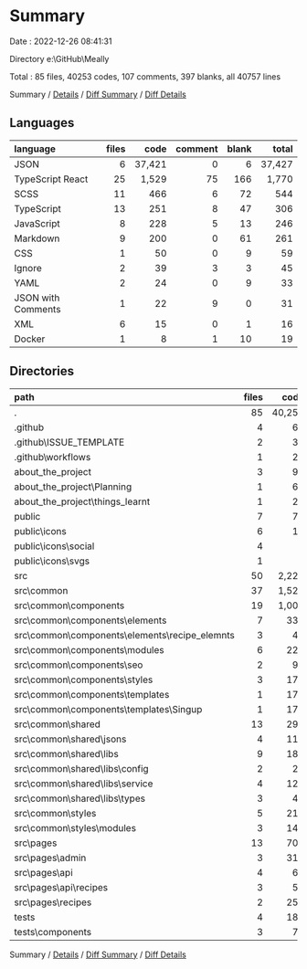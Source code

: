 # Summary

Date : 2022-12-26 08:41:31

Directory e:\\GitHub\\Meally

Total : 85 files,  40253 codes, 107 comments, 397 blanks, all 40757 lines

Summary / [Details](details.md) / [Diff Summary](diff.md) / [Diff Details](diff-details.md)

## Languages
| language | files | code | comment | blank | total |
| :--- | ---: | ---: | ---: | ---: | ---: |
| JSON | 6 | 37,421 | 0 | 6 | 37,427 |
| TypeScript React | 25 | 1,529 | 75 | 166 | 1,770 |
| SCSS | 11 | 466 | 6 | 72 | 544 |
| TypeScript | 13 | 251 | 8 | 47 | 306 |
| JavaScript | 8 | 228 | 5 | 13 | 246 |
| Markdown | 9 | 200 | 0 | 61 | 261 |
| CSS | 1 | 50 | 0 | 9 | 59 |
| Ignore | 2 | 39 | 3 | 3 | 45 |
| YAML | 2 | 24 | 0 | 9 | 33 |
| JSON with Comments | 1 | 22 | 9 | 0 | 31 |
| XML | 6 | 15 | 0 | 1 | 16 |
| Docker | 1 | 8 | 1 | 10 | 19 |

## Directories
| path | files | code | comment | blank | total |
| :--- | ---: | ---: | ---: | ---: | ---: |
| . | 85 | 40,253 | 107 | 397 | 40,757 |
| .github | 4 | 60 | 0 | 23 | 83 |
| .github\\ISSUE_TEMPLATE | 2 | 36 | 0 | 14 | 50 |
| .github\\workflows | 1 | 24 | 0 | 8 | 32 |
| about_the_project | 3 | 99 | 0 | 16 | 115 |
| about_the_project\\Planning | 1 | 69 | 0 | 5 | 74 |
| about_the_project\\things_learnt | 1 | 25 | 0 | 9 | 34 |
| public | 7 | 76 | 0 | 2 | 78 |
| public\\icons | 6 | 15 | 0 | 1 | 16 |
| public\\icons\\social | 4 | 4 | 0 | 0 | 4 |
| public\\icons\\svgs | 1 | 1 | 0 | 0 | 1 |
| src | 50 | 2,226 | 88 | 278 | 2,592 |
| src\\common | 37 | 1,521 | 73 | 198 | 1,792 |
| src\\common\\components | 19 | 1,005 | 64 | 119 | 1,188 |
| src\\common\\components\\elements | 7 | 330 | 19 | 41 | 390 |
| src\\common\\components\\elements\\recipe_elemnts | 3 | 49 | 0 | 9 | 58 |
| src\\common\\components\\modules | 6 | 227 | 20 | 32 | 279 |
| src\\common\\components\\seo | 2 | 96 | 3 | 10 | 109 |
| src\\common\\components\\styles | 3 | 173 | 1 | 22 | 196 |
| src\\common\\components\\templates | 1 | 179 | 21 | 14 | 214 |
| src\\common\\components\\templates\\Singup | 1 | 179 | 21 | 14 | 214 |
| src\\common\\shared | 13 | 299 | 4 | 42 | 345 |
| src\\common\\shared\\jsons | 4 | 110 | 0 | 7 | 117 |
| src\\common\\shared\\libs | 9 | 189 | 4 | 35 | 228 |
| src\\common\\shared\\libs\\config | 2 | 22 | 2 | 8 | 32 |
| src\\common\\shared\\libs\\service | 4 | 124 | 0 | 22 | 146 |
| src\\common\\shared\\libs\\types | 3 | 43 | 2 | 5 | 50 |
| src\\common\\styles | 5 | 217 | 5 | 37 | 259 |
| src\\common\\styles\\modules | 3 | 145 | 0 | 24 | 169 |
| src\\pages | 13 | 705 | 15 | 80 | 800 |
| src\\pages\\admin | 3 | 311 | 2 | 30 | 343 |
| src\\pages\\api | 4 | 62 | 4 | 12 | 78 |
| src\\pages\\api\\recipes | 3 | 52 | 3 | 9 | 64 |
| src\\pages\\recipes | 2 | 252 | 5 | 17 | 274 |
| tests | 4 | 180 | 1 | 23 | 204 |
| tests\\components | 3 | 72 | 0 | 8 | 80 |

Summary / [Details](details.md) / [Diff Summary](diff.md) / [Diff Details](diff-details.md)